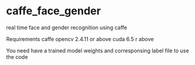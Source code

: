 # caffe_face_gender
real time face and gender recognition using caffe


Requirements
caffe
opencv 2.4.11 or above
cuda 6.5 r above


You need have a trained model weights and corresponsing label file to use the code
